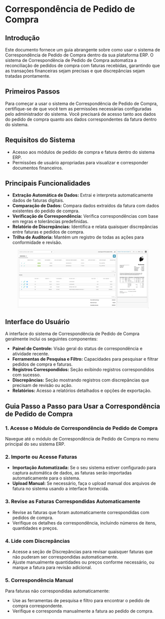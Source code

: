 # Correspondência de Pedido de Compra

## Introdução

Este documento fornece um guia abrangente sobre como usar o sistema de Correspondência de Pedido de Compra dentro da sua plataforma ERP. O sistema de Correspondência de Pedido de Compra automatiza a reconciliação de pedidos de compra com faturas recebidas, garantindo que as transações financeiras sejam precisas e que discrepâncias sejam tratadas prontamente.

## Primeiros Passos

Para começar a usar o sistema de Correspondência de Pedido de Compra, certifique-se de que você tem as permissões necessárias configuradas pelo administrador do sistema. Você precisará de acesso tanto aos dados do pedido de compra quanto aos dados correspondentes da fatura dentro do sistema.

## Requisitos do Sistema

* Acesso aos módulos de pedido de compra e fatura dentro do sistema ERP.
* Permissões de usuário apropriadas para visualizar e corresponder documentos financeiros.

## Principais Funcionalidades

* **Extração Automática de Dados:** Extrai e interpreta automaticamente dados de faturas digitais.
* **Comparação de Dados:** Compara dados extraídos da fatura com dados existentes do pedido de compra.
* **Verificação de Correspondência:** Verifica correspondências com base em regras e tolerâncias predefinidas.
* **Relatório de Discrepâncias:** Identifica e relata quaisquer discrepâncias entre faturas e pedidos de compra.
* **Trilha de Auditoria:** Mantém um registro de todas as ações para conformidade e revisão.

<figure><img src="../.gitbook/assets/purchase-order-matching.png" alt=""><figcaption></figcaption></figure>

## Interface do Usuário

A interface do sistema de Correspondência de Pedido de Compra geralmente inclui os seguintes componentes:

* **Painel de Controle:** Visão geral do status de correspondência e atividade recente.
* **Ferramentas de Pesquisa e Filtro:** Capacidades para pesquisar e filtrar pedidos de compra e faturas.
* **Registros Correspondidos:** Seção exibindo registros correspondidos com sucesso.
* **Discrepâncias:** Seção mostrando registros com discrepâncias que precisam de revisão ou ação.
* **Relatórios:** Acesso a relatórios detalhados e opções de exportação.

## Guia Passo a Passo para Usar a Correspondência de Pedido de Compra

### 1. Acesse o Módulo de Correspondência de Pedido de Compra

Navegue até o módulo de Correspondência de Pedido de Compra no menu principal do seu sistema ERP.

### 2. Importe ou Acesse Faturas

* **Importação Automatizada:** Se o seu sistema estiver configurado para captura automática de dados, as faturas serão importadas automaticamente para o sistema.
* **Upload Manual:** Se necessário, faça o upload manual dos arquivos de fatura no sistema usando a interface fornecida.

### 3. Revise as Faturas Correspondidas Automaticamente

* Revise as faturas que foram automaticamente correspondidas com pedidos de compra.
* Verifique os detalhes da correspondência, incluindo números de itens, quantidades e preços.

### 4. Lide com Discrepâncias

* Acesse a seção de Discrepâncias para revisar quaisquer faturas que não puderam ser correspondidas automaticamente.
* Ajuste manualmente quantidades ou preços conforme necessário, ou marque a fatura para revisão adicional.

### 5. Correspondência Manual

Para faturas não correspondidas automaticamente:

* Use as ferramentas de pesquisa e filtro para encontrar o pedido de compra correspondente.
* Verifique e corresponda manualmente a fatura ao pedido de compra.
